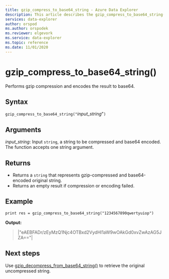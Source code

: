 ```yaml
---
title: gzip_compress_to_base64_string - Azure Data Explorer 
description: This article describes the gzip_compress_to_base64_string() command in Azure Data Explorer.
services: data-explorer
author: orspod
ms.author: orspodek
ms.reviewer: elgevork
ms.service: data-explorer
ms.topic: reference
ms.date: 11/01/2020
---
```


# gzip_compress_to_base64_string()

Performs gzip compression and encodes the result to base64.


## Syntax

`gzip_compress_to_base64_string("`*input_string*"`)`

## Arguments

*input_string*: Input `string`, a string to be compressed and base64 encoded. The function accepts one string argument.

## Returns

* Returns a `string` that represents gzip-compressed and base64-encoded original string. 
* Returns an empty result if compression or encoding failed.

## Example
```kusto
print res = gzip_compress_to_base64_string("1234567890qwertyuiop")
```

**Output:** 
> |"eAEBFADr/zEyMzQ1Njc4OTBxd2VydHl1aW9wOAkGd0xvZwAzAG5JZA=="|

## Next steps

Use [gzip_decompress_from_base64_string()](gzip-base64-decompress.md) to retrieve the original uncompressed string.

